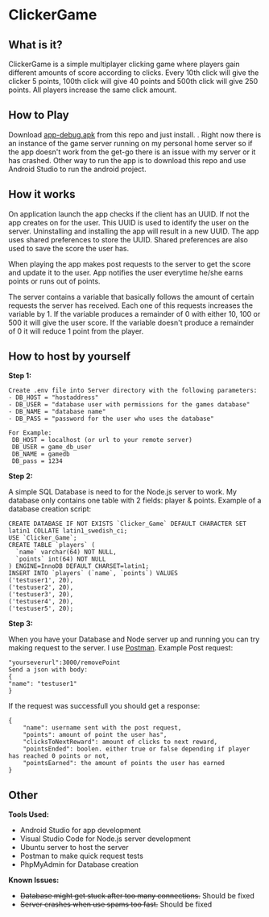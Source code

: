 # ClickerGame

## What is it?

ClickerGame is a simple multiplayer clicking game where players gain different amounts of score according to clicks. Every 10th click will give the clicker 5 points, 100th click will give 40 points and 500th click will give 250 points. All players increase the same click amount.

## How to Play

Download [app-debug.apk](https://github.com/arttujo/ClickerGame/raw/master/app-debug.apk) from this repo and just install. . Right now there is an instance of the game server running on my personal home server so if the app doesn't work from the get-go there is an issue with my server or it has crashed. Other way to run the app is to download this repo and use Android Studio to run the android project. 


## How it works
On application launch the app checks if the client has an UUID. If not the app creates on for the user. This UUID is used to identify the user on the server. Uninstalling and installing the app will result in a new UUID. The app uses shared preferences to store the UUID. Shared preferences are also used to save the score the user has. 

When playing the app makes post requests to the server to get the score and update it to the user. App notifies the user everytime he/she earns points or runs out of points. 

The server contains a variable that basically follows the amount of certain requests the server has received. Each one of this requests increases the variable by 1. If the variable produces a remainder of 0 with either 10, 100 or 500 it will give the user score. If the variable doesn't produce a remainder of 0 it will reduce 1 point from the player. 


## How to host by yourself

**Step 1:**
```
Create .env file into Server directory with the following parameters:
- DB_HOST = "hostaddress"
- DB_USER = "database user with permissions for the games database"
- DB_NAME = "database name"
- DB_PASS = "password for the user who uses the database"
```
```
For Example:
 DB_HOST = localhost (or url to your remote server)
 DB_USER = game_db_user
 DB_NAME = gamedb
 DB_pass = 1234
```

**Step 2:**

A simple SQL Database is need to for the Node.js server to work. My database only contains one table with 2 fields: player & points.
Example of a database creation script:
```
CREATE DATABASE IF NOT EXISTS `Clicker_Game` DEFAULT CHARACTER SET latin1 COLLATE latin1_swedish_ci;
USE `Clicker_Game`;
CREATE TABLE `players` (
  `name` varchar(64) NOT NULL,
  `points` int(64) NOT NULL
) ENGINE=InnoDB DEFAULT CHARSET=latin1;
INSERT INTO `players` (`name`, `points`) VALUES
('testuser1', 20),
('testuser2', 20),
('testuser3', 20),
('testuser4', 20),
('testuser5', 20);
```

**Step 3:**

When you have your Database and Node server up and running you can try making request to the server. I use [Postman](https://www.postman.com/). Example Post request: 
```
"yourseverurl":3000/removePoint
Send a json with body:
{
"name": "testuser1"
}
```
If the request was successfull you should get a response: 
```
{
    "name": username sent with the post request,
    "points": amount of point the user has",
    "clicksToNextReward": amount of clicks to next reward,
    "pointsEnded": boolen. either true or false depending if player has reached 0 points or not,
    "pointsEarned": the amount of points the user has earned
}
```
## Other
**Tools Used:**

- Android Studio for app development
- Visual Studio Code for Node.js server development
- Ubuntu server to host the server
- Postman to make quick request tests
- PhpMyAdmin for Database creation


**Known Issues:**

- ~~Database might get stuck after too many connections.~~ Should be fixed
- ~~Server crashes when use spams too fast.~~ Should be fixed
